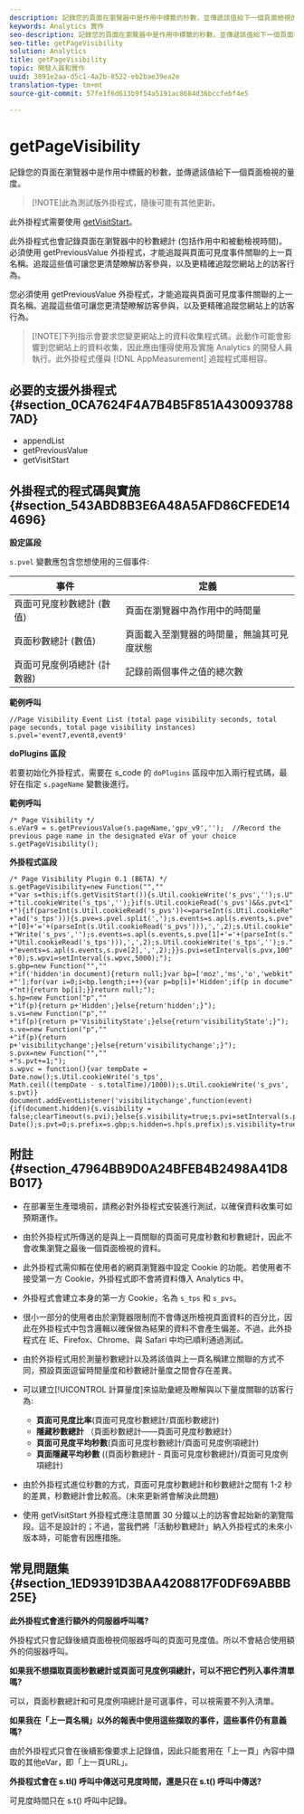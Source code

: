 ```yaml
---
description: 記錄您的頁面在瀏覽器中是作用中標籤的秒數，並傳遞該值給下一個頁面檢視的量度。
keywords: Analytics 實作
seo-description: 記錄您的頁面在瀏覽器中是作用中標籤的秒數，並傳遞該值給下一個頁面檢視的量度。
seo-title: getPageVisibility
solution: Analytics
title: getPageVisibility
topic: 開發人員和實作
uuid: 3891e2aa-d5c1-4a2b-8522-eb2bae39ea2e
translation-type: tm+mt
source-git-commit: 57fe1f6d613b9f54a5191ac8684d36bccfebf4e5

---
```



# getPageVisibility

記錄您的頁面在瀏覽器中是作用中標籤的秒數，並傳遞該值給下一個頁面檢視的量度。

> [!NOTE]此為測試版外掛程式，隨後可能有其他更新。

此外掛程式需要使用 [getVisitStart](/help/implement/js-implementation/plugins/getvisitstart.md)。

此外掛程式也會記錄頁面在瀏覽器中的秒數總計 (包括作用中和被動檢視時間)。必須使用 getPreviousValue 外掛程式，才能追蹤與頁面可見度事件關聯的上一頁名稱。追蹤這些值可讓您更清楚瞭解訪客參與，以及更精確追蹤您網站上的訪客行為。

您必須使用 getPreviousValue 外掛程式，才能追蹤與頁面可見度事件關聯的上一頁名稱。追蹤這些值可讓您更清楚瞭解訪客參與，以及更精確追蹤您網站上的訪客行為。

> [!NOTE]下列指示會要求您變更網站上的資料收集程式碼。此動作可能會影響到您網站上的資料收集，因此應由懂得使用及實施 Analytics 的開發人員執行。此外掛程式僅與 [!DNL AppMeasurement] 追蹤程式庫相容。

## 必要的支援外掛程式 {#section_0CA7624F4A7B4B5F851A4300937887AD}

* appendList
* getPreviousValue
* getVisitStart

## 外掛程式的程式碼與實施 {#section_543ABD8B3E6A48A5AFD86CFEDE144696}

**設定區段**

`s.pvel` 變數應包含您想使用的三個事件:

| 事件 | 定義 |
|---|---|
| 頁面可見度秒數總計 (數值) | 頁面在瀏覽器中為作用中的時間量 |
| 頁面秒數總計 (數值) | 頁面載入至瀏覽器的時間量，無論其可見度狀態 |
| 頁面可見度例項總計 (計數器) | 記錄前兩個事件之值的總次數 |

**範例呼叫**

```
//Page Visibility Event List (total page visibility seconds, total page seconds, total page visibility instances) 
s.pvel='event7,event8,event9' 
```

**doPlugins 區段**

若要初始化外掛程式，需要在 s_code 的 `doPlugins` 區段中加入兩行程式碼，最好在指定 `s.pageName` 變數後進行。

**範例呼叫**

```
/* Page Visibility */ 
s.eVar9 = s.getPreviousValue(s.pageName,'gpv_v9','');  //Record the previous page name in the designated eVar of your choice 
s.getPageVisibility(); 
```

**外掛程式區段**

```
/* Page Visibility Plugin 0.1 (BETA) */ 
s.getPageVisibility=new Function("","" 
+"var s=this;if(s.getVisitStart()){s.Util.cookieWrite('s_pvs','');s.U" 
+"til.cookieWrite('s_tps','');}if(s.Util.cookieRead('s_pvs')&&s.pvt<1" 
+"){if(parseInt(s.Util.cookieRead('s_pvs'))<=parseInt(s.Util.cookieRe" 
+"ad('s_tps'))){s.pve=s.pvel.split(',');s.events=s.apl(s.events,s.pve" 
+"[0]+'='+(parseInt(s.Util.cookieRead('s_pvs'))),',',2);s.Util.cookie" 
+"Write('s_pvs','');s.events=s.apl(s.events,s.pve[1]+'='+(parseInt(s." 
+"Util.cookieRead('s_tps'))),',',2);s.Util.cookieWrite('s_tps','');s." 
+"events=s.apl(s.events,s.pve[2],',',2);}}s.pvi=setInterval(s.pvx,100" 
+"0);s.wpvi=setInterval(s.wpvc,5000);"); 
s.gbp=new Function("","" 
+"if('hidden'in document){return null;}var bp=['moz','ms','o','webkit" 
+"'];for(var i=0;i<bp.length;i++){var p=bp[i]+'Hidden';if(p in docume" 
+"nt){return bp[i];}}return null;"); 
s.hp=new Function("p","" 
+"if(p){return p+'Hidden';}else{return'hidden';}"); 
s.vs=new Function("p","" 
+"if(p){return p+'VisibilityState';}else{return'visibilityState';}"); 
s.ve=new Function("p","" 
+"if(p){return p+'visibilitychange';}else{return'visibilitychange';}"); 
s.pvx=new Function("","" 
+"s.pvt+=1;"); 
s.wpvc = function(){var tempDate = Date.now();s.Util.cookieWrite('s_tps', 
Math.ceil((tempDate - s.totalTime)/1000));s.Util.cookieWrite('s_pvs', s.pvt)} 
document.addEventListener('visibilitychange',function(event){if(document.hidden){s.visibility = false;clearTimeout(s.pvi);}else{s.visibility=true;s.pvi=setInterval(s.pvx,1000);}});s.totalTime=new Date();s.pvt=0;s.prefix=s.gbp;s.hidden=s.hp(s.prefix);s.visibility=true;s.visibilityState=s.vs(s.prefix);s.visibilityEvent=s.ve(s.prefix); 
```

## 附註 {#section_47964BB9D0A24BFEB4B2498A41D8B017}

* 在部署至生產環境前，請務必對外掛程式安裝進行測試，以確保資料收集可如預期運作。
* 由於外掛程式所傳送的是與上一頁關聯的頁面可見度秒數和秒數總計，因此不會收集瀏覽之最後一個頁面檢視的資料。
* 此外掛程式需仰賴在使用者的網頁瀏覽器中設定 Cookie 的功能。若使用者不接受第一方 Cookie，外掛程式即不會將資料傳入 Analytics 中。
* 外掛程式會建立本身的第一方 Cookie，名為 `s_tps` 和 `s_pvs`。

* 很小一部分的使用者由於瀏覽器限制而不會傳送所檢視頁面資料的百分比，因此在外掛程式中包含邏輯以確保做為結果的資料不會產生偏差。不過，此外掛程式在 IE、Firefox、Chrome、與 Safari 中均已順利通過測試。
* 由於外掛程式用於測量秒數總計以及將該值與上一頁名稱建立關聯的方式不同，預設頁面逗留時間量度和秒數總計量度之間會存在差異。
* 可以建立[!UICONTROL 計算量度]來協助彙總及瞭解與以下量度關聯的訪客行為:

   * **頁面可見度比率**(頁面可見度秒數總計/頁面秒數總計)
   * **隱藏秒數總計** （頁面秒數總計——頁面可見度秒數總計）
   * **頁面可見度平均秒數**(頁面可見度秒數總計/頁面可見度例項總計)
   * **頁面隱藏平均秒數** ((頁面秒數總計 - 頁面可見度秒數總計)/頁面可見度例項總計)

* 由於外掛程式進位秒數的方式，頁面可見度秒數總計和秒數總計之間有 1-2 秒的差異，秒數總計會比較高。(未來更新將會解決此問題)
* 使用 getVisitStart 外掛程式應注意閒置 30 分鐘以上的訪客會起始新的瀏覽階段。這不是設計的；不過，當我們將「活動秒數總計」納入外掛程式的未來小版本時，可能會有因應措施。

## 常見問題集 {#section_1ED9391D3BAA4208817F0DF69ABBB25E}

**此外掛程式會進行額外的伺服器呼叫嗎?**

外掛程式只會記錄後續頁面檢視伺服器呼叫的頁面可見度值。所以不會結合使用額外的伺服器呼叫。

**如果我不想擷取頁面秒數總計或頁面可見度例項總計，可以不把它們列入事件清單嗎?**

可以，頁面秒數總計和可見度例項總計是可選事件，可以視需要不列入清單。

**如果我在「上一頁名稱」以外的報表中使用這些擷取的事件，這些事件仍有意義嗎?**

由於外掛程式只會在後續影像要求上記錄值，因此只能套用在「上一頁」內容中擷取的其他eVar，即「上一頁URL」。

**外掛程式會在 s.tl() 呼叫中傳送可見度時間，還是只在 s.t() 呼叫中傳送?**

可見度時間只在 s.t() 呼叫中記錄。
